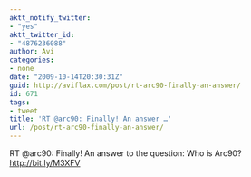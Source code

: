 ```yaml
---
aktt_notify_twitter:
- "yes"
aktt_twitter_id:
- "4876236088"
author: Avi
categories:
- none
date: "2009-10-14T20:30:31Z"
guid: http://aviflax.com/post/rt-arc90-finally-an-answer/
id: 671
tags:
- tweet
title: 'RT @arc90: Finally! An answer …'
url: /post/rt-arc90-finally-an-answer/
---
```

RT @arc90: Finally! An answer to the question: Who is Arc90? <a href="http://bit.ly/M3XFV" rel="nofollow">http://bit.ly/M3XFV</a>